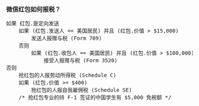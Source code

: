 ### 微信红包如何报税？

<pre>
如果 红包.是定向发送
    如果 (红包.发送人 == 美国居民) 并且 (红包.价值 > $15,000)
        发送人报赠与税 (Form 709)
    否则
        如果 (红包.收包人 == 美国居民) 并且 (红包.价值 > $100,000)
            接受人报赠与税 (Form 3520)
否则
    抢红包的人报劳动所得税 (Schedule C)
    如果 (红包.价值 >= $400)
        抢红包的人报自我雇佣税 (Schedule SE)
    /* 抢红包专业的持 F-1 签证的中国学生有 $5,000 免税额 */
</pre>
